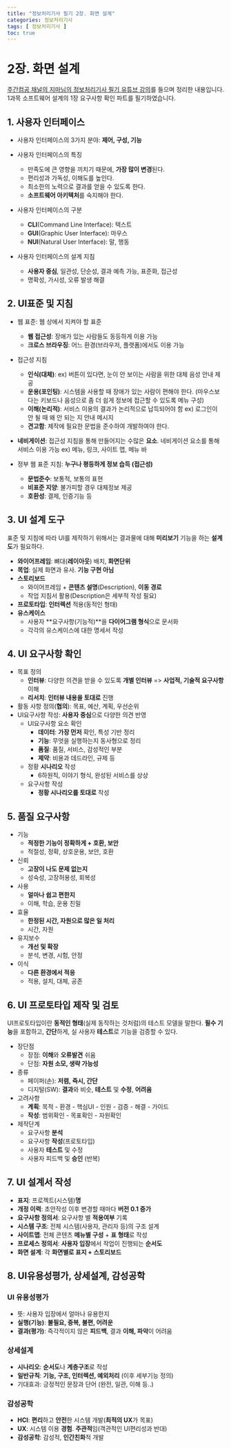 ```yaml
---
title: "정보처리기사 필기 2장. 화면 설계"
categories: 정보처리기사
tags: [ 정보처리기사 ]
toc: true
---
```


# 2장. 화면 설계

[주간컴공 채널의 지마님의 정보처리기사 필기 유튜브 강의](https://www.youtube.com/watch?v=oW2hMQTVgfw&list=PLKpxllD6C8CnkSWfqRJsHOYtbBFnvtrcY)를 들으며 정리한 내용입니다. 1과목 소프트웨어 설계의 1장 요구사항 확인 파트를 필기하였습니다.



## 1. 사용자 인터페이스

- 사용자 인터페이스의 3가지 분야: **제어, 구성, 기능**

- 사용자 인터페이스의 특징
  - 만족도에 큰 영향을 끼치기 때문에, **가장 많이 변경**된다.
  - 편리성과 가독성, 이해도를 높인다.
  - 최소한의 노력으로 결과를 얻을 수 있도록 한다.
  - **소프트웨어 아키텍처**를 숙지해야 한다.
- 사용자 인터페이스의 구분
  - **CLI**(Command Line Interface): 텍스트
  - **GUI**(Graphic User Interface): 마우스
  - **NUI**(Natural User Interface): 말, 행동
- 사용자 인터페이스의 설계 지침
  - **사용자 중심**, 일관성, 단순성, 결과 예측 가능, 표준화, 접근성
  - 명확성, 가시성, 오류 발생 해결



## 2. UI표준 및 지침

- 웹 표준: 웹 상에서 지켜야 할 표준
  - **웹 접근성**: 장애가 있는 사람들도 동등하게 이용 가능
  - **크로스 브라우징**: 어느 환경(브라우저, 플랫폼)에서도 이용 가능
- 접근성 지침
  - **인식(대체)**: ex) 버튼이 있다면, 눈이 안 보이는 사람을 위한 대체 음성 안내 제공
  - **운용(포인팅)**: 시스템을 사용할 때 장애가 있는 사람이 편해야 한다. (마우스보다는 키보드나 음성으로 좀 더 쉽게 정보에 접근할 수 있도록 메뉴 구성)
  - **이해(논리적)**: 서비스 이용의 결과가 논리적으로 납득되어야 함 ex) 로그인이 안 될 때 왜 안 되는 지 안내 메시지
  - **견고함**: 제작에 필요한 문법을 준수하여 개발하여야 한다. 
- **네비게이션**: 접근성 지침을 통해 만들어지는 수많은 **요소**. 네비게이션 요소를 통해 서비스 이용 가능  ex) 메뉴, 링크, 사이트 맵, 메뉴 바

- 정부 웹 표준 지침: **누구나 평등하게 정보 습득 (접근성)**
  - **문법준수**: 보통적, 보통의 표현
  - **비표준 지양**: 불가피할 경우 대체정보 제공
  - **호환성**: 결제, 인증기능 등



## 3. UI 설계 도구

표준 및 지침에 따라 UI를 제작하기 위해서는 결과물에 대해 **미리보기** 기능을 하는 **설계도**가 필요하다.

- **와이어프레임**: 뼈대(**레이아웃**) 배치, **화면단위**
- **목업**: 실제 화면과 유사. **기능 구현 아님**
- **스토리보드**
  - 와이어프레임 + **콘텐츠 설명**(Description), **이동 경로**
  - 작업 지침서 활용(Description은 세부적 작성 필요)
- **프로토타입**: **인터렉션** 적용(동적인 형태)
- **유스케이스**
  - 사용자 **요구사항(기능적)**을 **다이어그램 형식**으로 문서화 
  - 각각의 유스케이스에 대한 명세서 작성



## 4. UI 요구사항 확인

- 목표 정의
  - **인터뷰**: 다양한 의견을 받을 수 있도록 **개별 인터뷰** => **사업적, 기술적 요구사항** 이해
  - **리서치**: **인터뷰 내용을 토대로** 진행
- 활동 사항 정의(**협의**): 목표, 예산, 계획, 우선순위
- UI요구사항 작성: **사용자 중심**으로 다양한 의견 반영
  - UI요구사항 요소 확인
    - **데이터**: **가장 먼저** 확인, 특성 기반 정리 
    - **기능**: 무엇을 실행하는지 동사형으로 정리
    - **품질**: 품질, 서비스, 감성적인 부분
    - **제약**: 비용과 데드라인, 규제 등
  - 정황 **시나리오** 작성
    - 6하원칙, 이야기 형식, 완성된 서비스를 상상
  - 요구사항 작성
    - **정황 시나리오를 토대로** 작성



## 5. 품질 요구사항

- 기능
  - **적정한 기능이 정확하게 + 호환, 보안**
  - 적절성, 정확, 상호운용, 보안, 호환
- 신뢰
  - **고장이 나도 문제 없는지**
  - 성숙성, 고장허용성, 회복성
- 사용
  - **얼마나 쉽고 편한지**
  - 이해, 학습, 운용 친밀
- 효율
  - **한정된 시간, 자원으로 많은 일 처리**
  - 시간, 자원
- 유지보수
  - **개선 및 확장**
  - 분석, 변경, 시험, 안정
- 이식
  - **다른 환경에서 적응**
  - 적용, 설치, 대체, 공존



## 6. UI 프로토타입 제작 및 검토

UI프로토타입이란 **동적인 형태**(실제 동작하는 것처럼)의 테스트 모델을 말한다. **필수 기능**을 포함하고, **간단**하게, 실 사용자 **테스트**로 기능을 검증할 수 있다.

- 장단점
  - 장점: **이해**와 **오류발견** 쉬움
  - 단점: **자원 소모, 생략 가능성**
- 종류
  - 페이퍼(손): **저렴, 즉시, 간단**
  - 디지털(SW): **결과**와 비슷, **테스트** 및 **수정**, **어려움**
- 고려사항
  - **계획**: 목적 - 환경 - 핵심UI - 인원 - 검증 - 해결 - 가이드
  - **작성**: 범위확인 - 목표확인 - 자원확인
- 제작단계
  - 요구사항 **분석** 
  - 요구사항 **작성**(프로토타입)
  - 사용자 **테스트** 및 수정
  - 사용자 피드백 및 **승인** (반복)



## 7. UI 설계서 작성

- **표지**: 프로젝트(시스템)**명**
- **개정 이력**: 초안작성 이후 변경할 때마다 **버전 0.1 증가**
- **요구사항 정의서**: 요구사항 별 **적용여부** 기록
- **시스템 구조**: 전체 시스템(사용자, 관리자 등)의 구조 설계
- **사이트맵**: 전체 콘텐츠 **메뉴별 구성** + **표 형태**로 작성
- **프로세스 정의서**: **사용자 입장**에서 작업이 진행되는 **순서도**
- **화면 설계**: 각 **화면별로 표지 + 스토리보드**



## 8. UI유용성평가, 상세설계, 감성공학

### UI 유용성평가

- 뜻: 사용자 입장에서 얼마나 유용한지
- **실행(기능)**: **불필요, 중복, 불편, 어려운**
- **결과(평가)**: 즉각적이지 않은 **피드백**, 결과 **이해, 파악**이 어려움



### 상세설계

- **시나리오**: **순서도**나 **계층구조**로 작성
- **일반규칙**: **기능, 구조, 인터렉션, 예외처리** (이후 세부기능 정의)
- 기대효과: 긍정적인 문장과 단어 (완전, 일관, 이해 등..)



### 감성공학

- **HCI**: **편리**하고 **안전**한 시스템 개발(**최적의 UX**가 목표)
- **UX**: 시스템 이용 **경험**. **주관적**임(객관적인 UI편리성과 반대)
- **감성공학**: 감성적, **인간친화**적 개발 